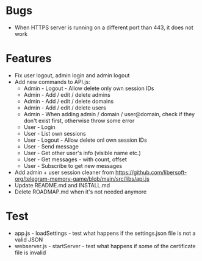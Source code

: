 # Bugs

- When HTTPS server is running on a different port than 443, it does not work

# Features

- Fix user logout, admin login and admin logout
- Add new commands to API.js:
  - Admin - Logout - Allow delete only own session IDs
  - Admin - Add / edit / delete admins
  - Admin - Add / edit / delete domains
  - Admin - Add / edit / delete users
  - Admin - When adding admin / domain / user@domain, check if they don't exist first, otherwise throw some error
  - User - Login
  - User - List own sessions
  - User - Logout - Allow delete onl own session IDs
  - User - Send message
  - User - Get other user's info (visible name etc.)
  - User - Get messages - with count, offset
  - User - Subscribe to get new messages
- Add admin + user session cleaner from https://github.com/libersoft-org/telegram-memory-game/blob/main/src/libs/api.js
- Update README.md and INSTALL.md
- Delete ROADMAP.md when it's not needed anymore

# Test

- app.js - loadSettings - test what happens if the settings.json file is not a valid JSON
- webserver.js - startServer - test what happens if some of the certificate file is invalid
